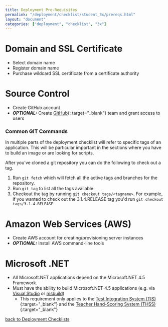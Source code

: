 ```yaml
---
title: Deployment Pre-Requisites
permalink: "/deployment/checklist/student_3x/prereqs.html"
layout: "document"
categories: ["deployment", "checklist", "3x"]
---
```


# Domain and SSL Certificate
* Select domain name
* Register domain name
* Purchase wildcard SSL certificate from a certificate authority

# Source Control
* Create GitHub account
* ***OPTIONAL:***  Create [GitHub](https://GitHub.com/){: target="_blank"} team and grant access to users

### Common GIT Commands
In multiple parts of the deployment checklist will refer to specific tags of an application.  This will be particular important in the sections where you have to build an image or are looking for scripts.

After you've cloned a git repository you can do the following to check out a tag.

1. Run `git fetch` which will fetch all the active tags and branches for the repository.
2. Run `git tag` to list all the tags available
3. Checkout the tag by running `git checkout tags/<tagname>`.  For example, if you wanted to check out the 3.1.4.RELEASE tag you'd run `git checkout tags/3.1.4.RELEASE` 

# Amazon Web Services (AWS)
* Create AWS account for creating/provisioning server instances
* ***OPTIONAL:***  Install AWS command-line tools

# Microsoft .NET
* All Microsoft.NET applications depend on the Microsoft.NET 4.5 Framework.
* Must have the ability to build Microsoft.NET 4.5 applications (e.g. via [Visual Studio](https://www.visualstudio.com/en-us/downloads/download-visual-studio-vs.aspx) or [msbuild](https://msdn.microsoft.com/en-us/library/dd393574.aspx))
  * This requirement only applies to the [Test Integration System (TIS)](https://github.com/SmarterApp/TDS_TestIntegrationSystem){:target="_blank"} and the [Teacher Hand-Scoring System (THSS)](https://github.com/SmarterApp/TDS_TeacherHandScoringSystem){:target="_blank"}

[back to Deployment Checklists](index.html)